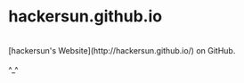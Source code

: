 hackersun.github.io
===================
<br />
[hackersun's Website](http://hackersun.github.io/) on GitHub. 
<br />
<br />^_^
<br />
<br />
<br />
